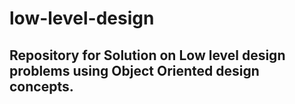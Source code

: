 # low-level-design
## Repository for Solution on Low level design problems using Object Oriented design concepts.

